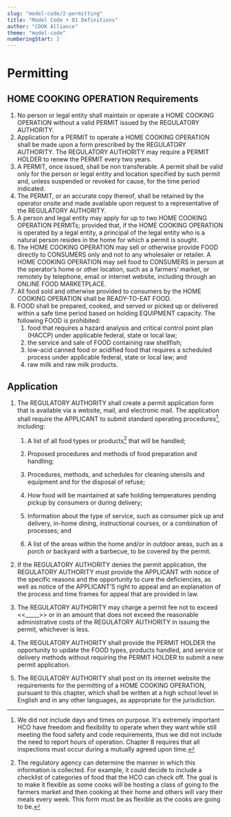 ```yaml
---
slug: "model-code/2-permitting"
title: "Model Code • 01 Definitions"
author: "COOK Alliance"
theme: "model-code"
numberingStart: 2
---
```


# Permitting


## HOME COOKING OPERATION Requirements

1. No person or legal entity shall maintain or operate a HOME COOKING OPERATION without a valid PERMIT issued by the REGULATORY AUTHORITY.
2. Application for a PERMIT to operate a HOME COOKING OPERATION shall be made upon a form prescribed by the REGULATORY AUTHORITY. The REGULATORY AUTHORITY may require a PERMIT HOLDER to renew the PERMIT every two years. 
3. A PERMIT, once issued, shall be non transferable. A permit shall be valid only for the person or legal entity and location specified by such permit and, unless suspended or revoked for cause, for the time period indicated.
4. The PERMIT, or an accurate copy thereof, shall be retained by the operator onsite and made available upon request to a representative of the REGULATORY AUTHORITY.
5. A person and legal entity may apply for up to two HOME COOKING OPERATION PERMITs; provided that, if the HOME COOKING OPERATION is operated by a legal entity, a principal of the legal entity who is a natural person resides in the home for which a permit is sought.
6. The HOME COOKING OPERATION may sell or otherwise provide FOOD directly to CONSUMERS only and not to any wholesaler or retailer. A HOME COOKING OPERATION may sell food to CONSUMERS in person at the operator’s home or other location, such as a farmers’ market, or remotely by telephone, email or internet website, including through an ONLINE FOOD MARKETPLACE.
7. All food sold and otherwise provided to consumers by the HOME COOKING OPERATION shall be READY-TO-EAT FOOD. 
8. FOOD shall be prepared, cooked, and served or picked up or delivered within a safe time period based on holding EQUIPMENT capacity. The following FOOD is prohibited: 
    1. food that requires a hazard analysis and critical control point plan (HACCP) under applicable federal, state or local law;
    2. the service and sale of FOOD containing raw shellfish; 
    3. low-acid canned food or acidified food that requires a scheduled process under applicable federal, state or local law; and 
    4. raw milk and raw milk products.


## Application



1. The REGULATORY AUTHORITY shall create a permit application form that is available via a website, mail, and electronic mail. The application shall require the APPLICANT to submit standard operating procedures[^1], including: 


    1. A list of all food types or products[^2] that will be handled;


    2.  Proposed procedures and methods of food preparation and handling;
    3.  Procedures, methods, and schedules for cleaning utensils and equipment 		and for the disposal of refuse;
    4.  How food will be maintained at safe holding temperatures pending pickup by consumers or during delivery;
    5. Information about the type of service, such as consumer pick up and delivery, in-home dining, instructional courses, or a combination of 			processes; and
    6. A list of the areas within the home and/or in outdoor areas, such as a porch or backyard with a barbecue, to be covered by the permit.		
2. If the REGULATORY AUTHORITY denies the permit application, the REGULATORY AUTHORITY must provide the APPLICANT with notice of the specific reasons and the opportunity to cure the deficiencies, as well as notice of the APPLICANT’S right to appeal and an explanation of the process and time frames for appeal that are provided in law. 
3. The REGULATORY AUTHORITY may charge a permit fee not to exceed &lt;<_____>> or in an amount that does not exceed the reasonable administrative costs of the REGULATORY AUTHORITY in issuing the permit, whichever is less.
4.  The REGULATORY AUTHORITY shall provide the PERMIT HOLDER the opportunity to update the FOOD types, products handled, and service or delivery methods without requiring the PERMIT HOLDER to submit a new permit application.
5.  The REGULATORY AUTHORITY shall post on its internet website the requirements for the permitting of a HOME COOKING OPERATION, pursuant to this chapter, which shall be written at a high school level in English and in any other languages, as appropriate for the jurisdiction.


[^1]:We did not include days and times on purpose. It's extremely important HCO have freedom and flexibility to operate when they want while still meeting the food safety and code requirements, thus we did not include the need to report hours of operation. Chapter 8 requires that all inspections must occur during a mutually agreed upon time.

[^2]: The regulatory agency can determine the manner in which this information is collected. For example, it could decide to include a checklist of categories of food that the HCO can check off. The goal is to make it flexible as some cooks will be hosting a class of going to the farmers market and then cooking at their home and others will vary their meals every week. This form must be as flexible as the cooks are going to be.
